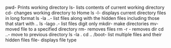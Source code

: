 pwd- Prints working directory
ls- lists contents of current working directory
cd- changes working directory to Home
ls -l- displays current directory files in long format
ls -la ..- list files along with the hidden files including those that start with ..
ls -lago .- list files digit only
mkdir- make directories
mv- moved file to a specified directory
rm- removes files
rm -r - removes dir
cd ..- move to previous directory
ls -la . cd .. /boot- list multiple files and their hidden files
file- displays file type
